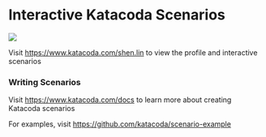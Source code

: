 # Interactive Katacoda Scenarios

[![](http://shields.katacoda.com/katacoda/shen.lin/count.svg)](https://www.katacoda.com/shen.lin@outlook.com "Get your profile on Katacoda.com")

Visit https://www.katacoda.com/shen.lin to view the profile and interactive scenarios

### Writing Scenarios
Visit https://www.katacoda.com/docs to learn more about creating Katacoda scenarios

For examples, visit https://github.com/katacoda/scenario-example
